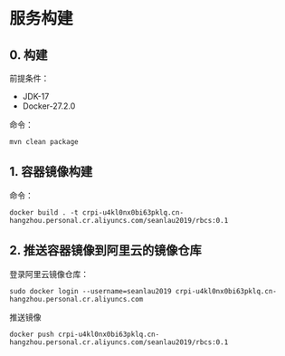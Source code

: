 # 服务构建

## 0. 构建
前提条件：
- JDK-17
- Docker-27.2.0

命令：
```shell
mvn clean package
```

## 1. 容器镜像构建
命令：
```shell
docker build . -t crpi-u4kl0nx0bi63pklq.cn-hangzhou.personal.cr.aliyuncs.com/seanlau2019/rbcs:0.1
```
## 2. 推送容器镜像到阿里云的镜像仓库
登录阿里云镜像仓库：
```shell
sudo docker login --username=seanlau2019 crpi-u4kl0nx0bi63pklq.cn-hangzhou.personal.cr.aliyuncs.com
```
推送镜像
```shell
docker push crpi-u4kl0nx0bi63pklq.cn-hangzhou.personal.cr.aliyuncs.com/seanlau2019/rbcs:0.1
```
